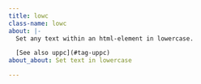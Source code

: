 ```yaml
---
title: lowc
class-name: lowc
about: |-
  Set any text within an html-element in lowercase.

  [See also uppc](#tag-uppc)
about_about: Set text in lowercase

---
```

